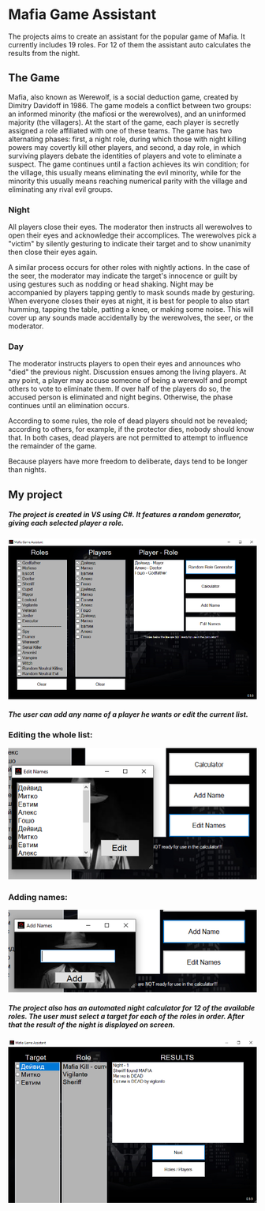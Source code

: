 
# Mafia Game Assistant

The projects aims to create an assistant for the popular game of Mafia. It currently includes 19 roles. For 12 of them the assistant auto calculates the results from the night.


## The Game
Mafia, also known as Werewolf, is a social deduction game, created by Dimitry Davidoff in 1986. The game models a conflict between two groups: an informed minority (the mafiosi or the werewolves), and an uninformed majority (the villagers). At the start of the game, each player is secretly assigned a role affiliated with one of these teams. The game has two alternating phases: first, a night role, during which those with night killing powers may covertly kill other players, and second, a day role, in which surviving players debate the identities of players and vote to eliminate a suspect. The game continues until a faction achieves its win condition; for the village, this usually means eliminating the evil minority, while for the minority this usually means reaching numerical parity with the village and eliminating any rival evil groups.

### Night

All players close their eyes. The moderator then instructs all werewolves to open their eyes and acknowledge their accomplices. The werewolves pick a "victim" by silently gesturing to indicate their target and to show unanimity then close their eyes again.

A similar process occurs for other roles with nightly actions. In the case of the seer, the moderator may indicate the target's innocence or guilt by using gestures such as nodding or head shaking.
Night may be accompanied by players tapping gently to mask sounds made by gesturing. When everyone closes their eyes at night, it is best for people to also start humming, tapping the table, patting a knee, or making some noise. This will cover up any sounds made accidentally by the werewolves, the seer, or the moderator.

### Day
The moderator instructs players to open their eyes and announces who "died" the previous night. Discussion ensues among the living players. At any point, a player may accuse someone of being a werewolf and prompt others to vote to eliminate them. If over half of the players do so, the accused person is eliminated and night begins. Otherwise, the phase continues until an elimination occurs.

According to some rules, the role of dead players should not be revealed; according to others, for example, if the protector dies, nobody should know that. In both cases, dead players are not permitted to attempt to influence the remainder of the game.

Because players have more freedom to deliberate, days tend to be longer than nights.

## My project
##### The project is created in VS using C#. It features a random generator, giving each selected player a role. 
![Screenshot](1.png)
##### The user can add any name of a player he wants or edit the current list.
### Editing the whole list:
![Screenshot](2.png)
### Adding names:
![Screenshot](3.png)
##### The project also has an automated night calculator for 12 of the available roles. The user must select a target for each of the roles in order. After that the result of the night is displayed on screen.
![Screenshot](4.png)
